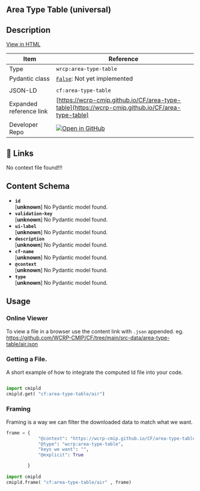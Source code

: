 

<section id="description">

# Area Type Table  (universal)



## Description


[View in HTML](https://wcrp-cmip.github.io/CF/area-type-table/area-type-table)

</section>



<section id="info">


| Item | Reference |
| --- | --- |
| Type | `wrcp:area-type-table` |
| Pydantic class | [`False`](https://github.com/ESGF/esgf-vocab/blob/main/src/esgvoc/api/data_descriptors/False.py):  Not yet implemented |
| | |
| JSON-LD | `cf:area-type-table` |
| Expanded reference link | [https://wcrp-cmip.github.io/CF/area-type-table](https://wcrp-cmip.github.io/CF/area-type-table) |
| Developer Repo | [![Open in GitHub](https://img.shields.io/badge/Open-GitHub-blue?logo=github&style=flat-square)](https://github.com/WCRP-CMIP/CF/tree/main/src-data/area-type-table) |


</section>
    <section id='links'>

## 🔗 Links

No context file found!!!</section> 


<section id="schema">

## Content Schema

- **`id`**  
   [**unknown**]
  No Pydantic model found.
- **`validation-key`**  
   [**unknown**]
  No Pydantic model found.
- **`ui-label`**  
   [**unknown**]
  No Pydantic model found.
- **`description`**  
   [**unknown**]
  No Pydantic model found.
- **`cf-name`**  
   [**unknown**]
  No Pydantic model found.
- **`@context`**  
   [**unknown**]
  No Pydantic model found.
- **`type`**  
   [**unknown**]
  No Pydantic model found.





</section>   

<section id="usage">

## Usage

### Online Viewer 
To view a file in a browser use the content link with `.json` appended. 
eg. https://github.com/WCRP-CMIP/CF/tree/main/src-data/area-type-table/air.json

### Getting a File. 

A short example of how to integrate the computed ld file into your code. 

```python

import cmipld
cmipld.get( "cf:area-type-table/air")

```

### Framing
Framing is a way we can filter the downloaded data to match what we want. 
```python
frame = {
            "@context": "https://wcrp-cmip.github.io/CF/area-type-table/_context_",
            "@type": "wcrp:area-type-table",
            "keys we want": "",
            "@explicit": True

        }
        
import cmipld
cmipld.frame( "cf:area-type-table/air" , frame)

```
</section>

    